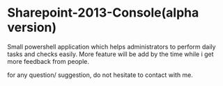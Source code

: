 # Sharepoint-2013-Console(alpha version)
Small powershell application which helps administrators to perform daily tasks and checks easily.
More feature will be add by the time while i get more feedback from people.

for any question/ suggestion, do not hesitate to contact with me.
